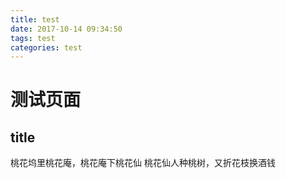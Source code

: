 ```yaml
---
title: test
date: 2017-10-14 09:34:50
tags: test
categories: test
---
```


# 测试页面

## title

桃花坞里桃花庵，桃花庵下桃花仙
桃花仙人种桃树，又折花枝换酒钱
